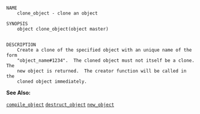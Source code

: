 
```
NAME
	clone_object - clone an object

SYNOPSIS
	object clone_object(object master)


DESCRIPTION
	Create a clone of the specified object with an unique name of the form
	"object_name#1234".  The cloned object must not itself be a clone.  The
	new object is returned.  The creator function will be called in the
	cloned object immediately.

```

**See Also:**

 [`compile_object`](./compile_object.md)
 [`destruct_object`](./destruct_object.md)
 [`new_object`](./new_object.md)
